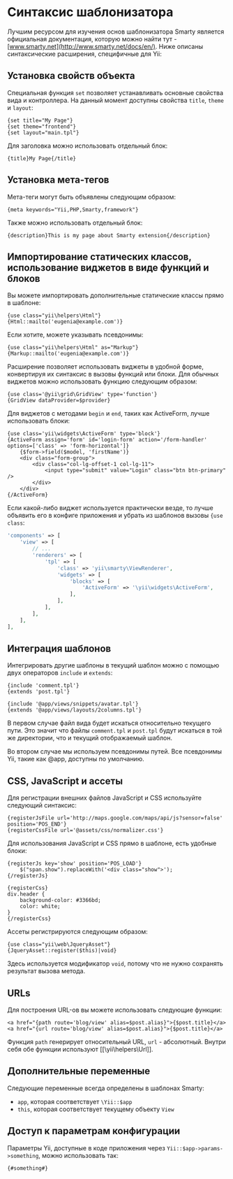 Синтаксис шаблонизатора
=======================

Лучшим ресурсом для изучения основ шаблонизатора Smarty является официальная документация, которую можно найти тут - 
[www.smarty.net](http://www.smarty.net/docs/en/). Ниже описаны синтаксические расширения, специфичные для Yii:

## Установка свойств объекта

Специальная функция `set` позволяет устанавливать основные свойства вида и контроллера. На данный момент доступны
свойства `title`, `theme` и `layout`:

```smarty
{set title="My Page"}
{set theme="frontend"}
{set layout="main.tpl"}
```

Для заголовка можно использовать отдельный блок:

```smarty
{title}My Page{/title}
```

## Установка мета-тегов

Мета-теги могут быть объявлены следующим образом:

```smarty
{meta keywords="Yii,PHP,Smarty,framework"}
```

Также можно использовать отдельный блок:

```smarty
{description}This is my page about Smarty extension{/description}
```

## Импортирование статических классов, использование виджетов в виде функций и блоков

Вы можете импортировать дополнительные статические классы прямо в шаблоне:

```smarty
{use class="yii\helpers\Html"}
{Html::mailto('eugenia@example.com')}
```

Если хотите, можете указывать псевдонимы:

```smarty
{use class="yii\helpers\Html" as="Markup"}
{Markup::mailto('eugenia@example.com')}
```

Расширение позволяет использовать виджеты в удобной форме, конвертируя их синтаксис в вызовы функций или блоки. Для
обычных виджетов можно использовать функцию следующим образом:

```smarty
{use class='@yii\grid\GridView' type='function'}
{GridView dataProvider=$provider}
```

Для виджетов с методами `begin` и `end`, таких как ActiveForm, лучше использовать блоки:

```smarty
{use class='yii\widgets\ActiveForm' type='block'}
{ActiveForm assign='form' id='login-form' action='/form-handler' options=['class' => 'form-horizontal']}
    {$form->field($model, 'firstName')}
    <div class="form-group">
        <div class="col-lg-offset-1 col-lg-11">
            <input type="submit" value="Login" class="btn btn-primary" />
        </div>
    </div>
{/ActiveForm}
```

Если какой-либо виджет используется практически везде, то лучше объявить его в конфиге приложения и убрать из шаблонов 
вызовы `{use class`:

```php
'components' => [
    'view' => [
        // ...
        'renderers' => [
            'tpl' => [
                'class' => 'yii\smarty\ViewRenderer',
                'widgets' => [
                    'blocks' => [
                        'ActiveForm' => '\yii\widgets\ActiveForm',
                    ],
                ],
            ],
        ],
    ],
],
```

## Интеграция шаблонов

Интегрировать другие шаблоны в текущий шаблон можно с помощью двух операторов `include` и `extends`:

```smarty
{include 'comment.tpl'}
{extends 'post.tpl'}

{include '@app/views/snippets/avatar.tpl'}
{extends '@app/views/layouts/2columns.tpl'}
```

В первом случае файл вида будет искаться относительно текущего пути. Это значит что файлы `comment.tpl` и `post.tpl` 
будут искаться в той же директории, что и текущий отображаемый шаблон.

Во втором случае мы используем псевдонимы путей. Все псевдонимы Yii, такие как @app, доступны по умолчанию.

## CSS, JavaScript и ассеты

Для регистрации внешних файлов JavaScript и CSS используйте следующий синтаксис:

```smarty
{registerJsFile url='http://maps.google.com/maps/api/js?sensor=false' position='POS_END'}
{registerCssFile url='@assets/css/normalizer.css'}
```

Для использования JavaScript и CSS прямо в шаблоне, есть удобные блоки:

```smarty
{registerJs key='show' position='POS_LOAD'}
    $("span.show").replaceWith('<div class="show">');
{/registerJs}

{registerCss}
div.header {
    background-color: #3366bd;
    color: white;
}
{/registerCss}
```

Ассеты регистрируются следующим образом:

```smarty
{use class="yii\web\JqueryAsset"}
{JqueryAsset::register($this)|void}
```

Здесь используется модификатор `void`, потому что не нужно сохранять результат вызова метода.

## URLs

Для построения URL-ов вы можете использовать следующие функции:

```smarty
<a href="{path route='blog/view' alias=$post.alias}">{$post.title}</a>
<a href="{url route='blog/view' alias=$post.alias}">{$post.title}</a>
```

Функция `path` генерирует относительный URL, `url` - абсолютный. Внутри себя обе функции используют [[\yii\helpers\Url]].

## Дополнительные переменные

Следующие переменные всегда определены в шаблонах Smarty:

- `app`, которая соответствует `\Yii::$app`
- `this`, которая соответствует текущему объекту `View`

## Доступ к параметрам конфигурации

Параметры Yii, доступные в коде приложения через `Yii::$app->params->something`, можно использовать так: 

```smarty
{#something#}
```